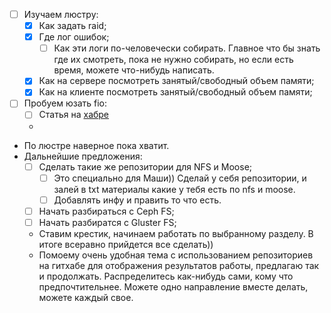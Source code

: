 - [ ] Изучаем люстру:
    - [x] Как задать raid;
    - [x] Где лог ошибок;
    	- [ ] Как эти логи по-человечески собирать. Главное что бы знать где их смотреть, пока не нужно собирать, но если есть время, можете что-нибудь написать.
    - [x] Как на сервере посмотреть занятый/свободный объем памяти;
    - [x] Как на клиенте посмотреть занятый/свободный объем памяти;
- [ ] Пробуем юзать fio:
    - [ ] Статья на [хабре](http://habrahabr.ru/post/154235/)
    - 
- По люстре наверное пока хватит.
- Дальнейшие предложения:
    - [ ] Сделать такие же репозитории для NFS и Moose;
        - [ ] Это специально для Маши)) Сделай у себя репозитории, и залей в txt материалы какие у тебя есть по nfs и moose.
        - [ ] Добавлять инфу и править то что есть.
    - [ ] Начать разбираться с Ceph FS;
    - [ ] Начать разбиратся с Gluster FS;
    - Ставим крестик, начинаем работать по выбранному разделу. В итоге всеравно прийдется все сделать))
    - Помоему очень удобная тема с использованием репозиториев на гитхабе для отображения результатов работы, предлагаю так и продолжать. Распределитесь как-нибудь сами, кому что предпочтительнее. Можете одно направление вместе делать, можете каждый свое.
